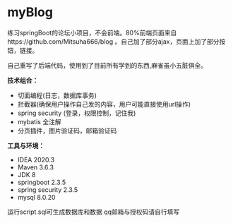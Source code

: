 # myBlog
  练习springBoot的论坛小项目，不会前端。80%前端页面来自https://github.com/Mitsuha666/blog  。自己加了部分ajax，页面上加了部分按钮，链接。
  
  自己重写了后端代码，使用到了目前所有学到的东西,麻雀虽小五脏俱全。
  
**技术组合：**
  * 切面编程(日志，数据库事务)
  * 拦截器(确保用户操作自己发的内容，用户可能直接使用url操作)
  * spring security (登录，权限控制，记住我)
  * mybatis 全注解
  * 分页插件，图片验证码，邮箱验证码
  
  
**工具与环境：**

*  IDEA 2020.3
*  Maven 3.6.3
*  JDK 8
*  springboot 2.3.5
*  spring security 2.3.5
*  mysql 8.0.20

运行script.sql可生成数据库和数据
qq邮箱与授权码请自行填写